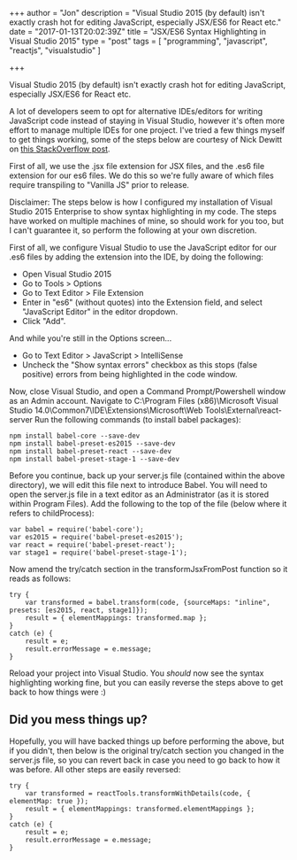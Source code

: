+++
author = "Jon"
description = "Visual Studio 2015 (by default) isn't exactly crash hot for editing JavaScript, especially JSX/ES6 for React etc."
date = "2017-01-13T20:02:39Z"
title = "JSX/ES6 Syntax Highlighting in Visual Studio 2015"
type = "post"
tags = [
  "programming",
  "javascript",
	"reactjs",
	"visualstudio"
]

+++

Visual Studio 2015 (by default) isn't exactly crash hot for editing JavaScript, especially JSX/ES6 for React etc.

A lot of developers seem to opt for alternative IDEs/editors for writing JavaScript code instead of staying in Visual Studio, however it's often more effort to manage multiple IDEs for one project. I've tried a few things myself to get things working, some of the steps below are courtesy of Nick Dewitt on [this StackOverflow post](http://stackoverflow.com/questions/34097915/visual-studio-2015-jsx-es2015-syntax-highlighting/36321109#36321109).

First of all, we use the .jsx file extension for JSX files, and the .es6 file extension for our es6 files. We do this so we're fully aware of which files require transpiling to "Vanilla JS" prior to release.

Disclaimer: The steps below is how I configured my installation of Visual Studio 2015 Enterprise to show syntax highlighting in my code. The steps have worked on multiple machines of mine, so should work for you too, but I can't guarantee it, so perform the following at your own discretion.

First of all, we configure Visual Studio to use the JavaScript editor for our .es6 files by adding the extension into the IDE, by doing the following:

* Open Visual Studio 2015
* Go to Tools > Options
* Go to Text Editor > File Extension
* Enter in "es6" (without quotes) into the Extension field, and select "JavaScript Editor" in the editor dropdown.
* Click "Add".

And while you're still in the Options screen...

* Go to Text Editor > JavaScript > IntelliSense
* Uncheck the "Show syntax errors" checkbox as this stops (false positive) errors from being highlighted in the code window.


Now, close Visual Studio, and open a Command Prompt/Powershell window as an Admin account.
Navigate to C:\Program Files (x86)\Microsoft Visual Studio 14.0\Common7\IDE\Extensions\Microsoft\Web Tools\External\react-server
Run the following commands (to install babel packages):

	npm install babel-core --save-dev
	npm install babel-preset-es2015 --save-dev
	npm install babel-preset-react --save-dev
	npm install babel-preset-stage-1 --save-dev

Before you continue, back up your server.js file (contained within the above directory), we will edit this file next to introduce Babel.
You will need to open the server.js file in a text editor as an Administrator (as it is stored within Program Files).
Add the following to the top of the file (below where it refers to childProcess):

	var babel = require('babel-core');
	var es2015 = require('babel-preset-es2015');
	var react = require('babel-preset-react');
	var stage1 = require('babel-preset-stage-1');

Now amend the try/catch section in the transformJsxFromPost function so it reads as follows:

	try {
		var transformed = babel.transform(code, {sourceMaps: "inline", presets: [es2015, react, stage1]});
		result = { elementMappings: transformed.map };
	}
	catch (e) {
		result = e;
		result.errorMessage = e.message;
	}

Reload your project into Visual Studio. You *should* now see the syntax highlighting working fine, but you can easily reverse the steps above to get back to how things were :)

## Did you mess things up?
Hopefully, you will have backed things up before performing the above, but if you didn't, then below is the original try/catch section you changed in the server.js file, so you can revert back in case you need to go back to how it was before. All other steps are easily reversed:

	try {
		var transformed = reactTools.transformWithDetails(code, { elementMap: true });
		result = { elementMappings: transformed.elementMappings };
	}
	catch (e) {
		result = e;
		result.errorMessage = e.message;
	}
